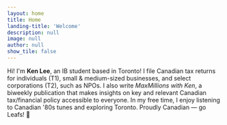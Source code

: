 ```yaml
---
layout: home
title: Home
landing-title: 'Welcome'
description: null
image: null
author: null
show_tile: false
---
```


Hi! I'm <b>Ken Lee</b>, an IB student based in Toronto! I file Canadian tax returns for individuals (T1), small & medium-sized businesses, and select corporations (T2), such as NPOs.  I also write <i>MaxMillions with Ken</i>, a biweekly publication that makes insights on key and relevant Canadian tax/financial policy accessible to everyone. In my free time, I enjoy listening to Canadian '80s tunes and exploring Toronto. Proudly Canadian — go Leafs! &#127809; 
